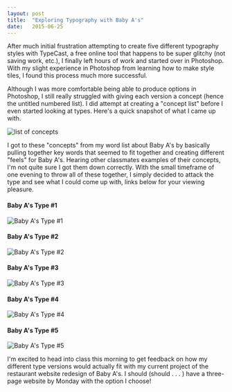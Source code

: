 ```yaml
---
layout: post
title:  "Exploring Typography with Baby A's"
date:   2015-06-25
---
```


After much initial frustration attempting to create five different typography styles with TypeCast, a free online tool that happens to be super glitchy (not saving work, etc.), I finally left hours of work and started over in Photoshop. With my slight experience in Photoshop from learning how to make style tiles, I found this process much more successful.

Although I was more comfortable being able to produce options in Photoshop, I still really struggled with giving each version a concept (hence the untitled numbered list). I did attempt at creating a "concept list" before I even started looking at types. Here's a quick snapshot of what I came up with.

![list of concepts](/images/blog_posts/exploring_typography/written_concepts.jpg)

I got to these "concepts" from my word list about Baby A's by basically pulling together key words that seemed to fit together and creating different "feels" for Baby A's. Hearing other classmates examples of their concepts, I'm not quite sure I got them down correctly. With the small timeframe of one evening to throw all of these together, I simply decided to attack the type and see what I could come up with, links below for your viewing pleasure.

#### Baby A's Type #1
![Baby A's Type #1](/images/blog_posts/exploring_typography/babyA_type_1.jpg)

#### Baby A's Type #2
![Baby A's Type #2](/images/blog_posts/exploring_typography/babyA_type_2.jpg)

#### Baby A's Type #3
![Baby A's Type #3](/images/blog_posts/exploring_typography/babyA_type_3.jpg)

#### Baby A's Type #4
![Baby A's Type #4](/images/blog_posts/exploring_typography/babyA_type_4.jpg)

#### Baby A's Type #5
![Baby A's Type #5](/images/blog_posts/exploring_typography/babyA_type_5.jpg)

I'm excited to head into class this morning to get feedback on how my different type versions would actually fit with my current project of the restaurant website redesign of Baby A's. I should (should . . . ) have a three-page website by Monday with the option I choose!

